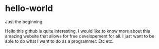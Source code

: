 # hello-world
Just the beginning

Hello this github is quite interesting. I would like to know more about this amazing website that allows for free developement for all. 
I just want to be able to do what I want to do as a programmer. Etc etc. 
